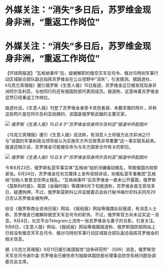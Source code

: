 # 外媒关注：“消失”多日后，苏罗维金现身非洲，“重返工作岗位”

# 外媒关注：“消失”多日后，苏罗维金现身非洲，“重返工作岗位”

【环球网报道】“瓦格纳事件”后，疑被解职的俄空天军总司令、俄对乌特别军事行动区域联合部队副总指挥苏罗维金在公众视野中“消失”，引发猜测。据路透社、《乌克兰真理报》援引俄罗斯《生意人报》15日报道，苏罗维金近日被发现现身非洲阿尔及利亚，与他同行的还有俄国防部代表团成员。报道称，这意味着苏罗维金显然已经重返工作岗位。

路透社说，《生意人报》刊登了苏罗维金身穿卡其色套装、未戴军徽的照片，并称这些照片是在阿尔及利亚拍摄的，该国是俄罗斯武器的主要买家。

![](https://inews.gtimg.com/om_bt/OArFUk2rQD5qK5tzn0uNMXZ1D44hbncCPMN3x8pUE994AAA/1000)
_俄罗斯《生意人报》15日关于“苏罗维金现身阿尔及利亚”报道中所配图片_

《乌克兰真理报》援引《生意人报》说法称，有消息人士将俄方此次非洲之行与“该国的军事和政治领导层认为实施东方外交政策非常重要”这一事实联系起来。报道还暗示说，苏罗维金可能被任命为与东方国家合作有关的职位。

![](https://inews.gtimg.com/om_bt/Oh0sF_WUlDVys6-8Kb7USkhhxSOe2aWdL5FqXevVNq5b8AA/1000)
_俄罗斯《生意人报》15日关于“苏罗维金现身阿尔及利亚”报道中所配图片_

今年6月23日，俄罗斯私营军事实体“瓦格纳”组织涉嫌煽动叛乱，导致俄国内局势紧张。6月24日，苏罗维金在社交媒体上发布视频讲话，劝俄私营军事集团“瓦格纳”创始人普里戈任停止叛乱。“瓦格纳事件”后苏罗维金一直未公开露面，俄罗斯《莫斯科时报》、英国《金融时报》等媒体6月下旬报道称，苏罗维金杳无音信多日，疑遭拘押。不过，俄罗斯莫斯科公共监督委员会执行秘书梅尔尼科夫同月29日否认苏罗维金被拘押。

综合《俄罗斯商业咨询日报》网站、《报纸报》网站等俄媒此前报道，有消息人士称，苏罗维金已被解除俄空天军总司令的职务。不过，俄罗斯官方尚未证实这一消息。9月4日，社交平台Telegram上流传一张苏罗维金与妻子的合影，引发关注。9月6日，《生意人报》网站、《报纸报》网站等俄媒报道称，俄罗斯国防部网站上已经没有俄空天军总司令、俄对乌特别军事行动区域联合部队副总指挥苏罗维金的相关信息。

据《乌克兰真理报》9月11日援引美国智库“战争研究所”（ISW）消息，俄罗斯空天军总司令谢尔盖·苏罗维金已被任命为独联体国防部长理事会防空系统问题协调委员会主席。

